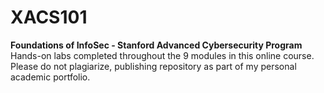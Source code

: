 # XACS101
**Foundations of InfoSec - Stanford Advanced Cybersecurity Program**
Hands-on labs completed throughout the 9 modules in this online course. 
Please do not plagiarize, publishing repository as part of my personal academic portfolio.
